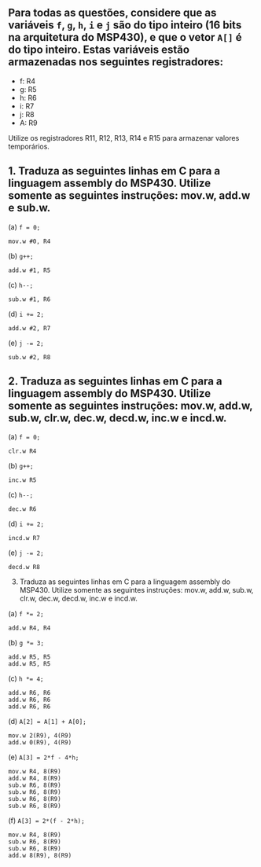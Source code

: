 ## Para todas as questões, considere que as variáveis `f`, `g`, `h`, `i` e `j` são do tipo inteiro (16 bits na arquitetura do MSP430), e que o vetor `A[]` é do tipo inteiro. Estas variáveis estão armazenadas nos seguintes registradores:

- f: R4
- g: R5
- h: R6
- i: R7
- j: R8
- A: R9

Utilize os registradores R11, R12, R13, R14 e R15 para armazenar valores temporários.

## 1. Traduza as seguintes linhas em C para a linguagem assembly do MSP430. Utilize somente as seguintes instruções: mov.w, add.w e sub.w.

(a) `f = 0;`
```Assembly
mov.w #0, R4
```
(b) `g++;`
```Assembly
add.w #1, R5
```
(c) `h--;`
```Assembly
sub.w #1, R6
```
(d) `i += 2;`
```Assembly
add.w #2, R7
```
(e) `j -= 2;`
```Assembly
sub.w #2, R8
```
## 2. Traduza as seguintes linhas em C para a linguagem assembly do MSP430. Utilize somente as seguintes instruções: mov.w, add.w, sub.w, clr.w, dec.w, decd.w, inc.w e incd.w.

(a) `f = 0;`
```Assembly
clr.w R4
```
(b) `g++;`
```Assembly
inc.w R5
```
(c) `h--;`
```Assembly
dec.w R6
```
(d) `i += 2;`
```Assembly
incd.w R7
```
(e) `j -= 2;`
```Assembly
decd.w R8
```
3. Traduza as seguintes linhas em C para a linguagem assembly do MSP430. Utilize somente as seguintes instruções: mov.w, add.w, sub.w, clr.w, dec.w, decd.w, inc.w e incd.w.

(a) `f *= 2;`
```Assembly
add.w R4, R4
```
(b) `g *= 3;`
```Assembly
add.w R5, R5
add.w R5, R5
```
(c) `h *= 4;`
```Assembly
add.w R6, R6
add.w R6, R6
add.w R6, R6
```
(d) `A[2] = A[1] + A[0];`
```Assembly
mov.w 2(R9), 4(R9)
add.w 0(R9), 4(R9)
```
(e) `A[3] = 2*f - 4*h;`
```Assembly
mov.w R4, 8(R9)
add.w R4, 8(R9)
sub.w R6, 8(R9)
sub.w R6, 8(R9)
sub.w R6, 8(R9)
sub.w R6, 8(R9)
```
(f) `A[3] = 2*(f - 2*h);`
```Assembly
mov.w R4, 8(R9)
sub.w R6, 8(R9)
sub.w R6, 8(R9)
add.w 8(R9), 8(R9)
```
